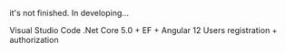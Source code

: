 it's not finished. In developing...

Visual Studio Code 
.Net Core 5.0 + EF + Angular 12
Users registration + authorization
